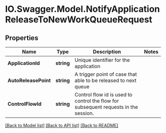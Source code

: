 # IO.Swagger.Model.NotifyApplicationReleaseToNewWorkQueueRequest
## Properties

Name | Type | Description | Notes
------------ | ------------- | ------------- | -------------
**ApplicationId** | **string** | Unique identifier for the application | 
**AutoReleasePoint** | **string** | A trigger point of case that able to be released to next queue | 
**ControlFlowId** | **string** | Control flow id is used to control the flow for subsequent requests in the session. | 

[[Back to Model list]](../README.md#documentation-for-models) [[Back to API list]](../README.md#documentation-for-api-endpoints) [[Back to README]](../README.md)

